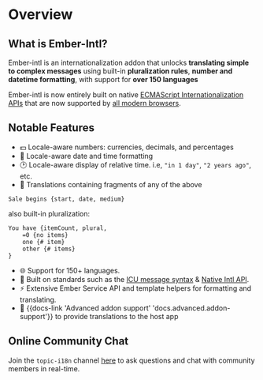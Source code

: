 # Overview

## What is Ember-Intl?

Ember-intl is an internationalization addon that unlocks **translating simple to complex messages** using built-in **pluralization rules**, **number and datetime formatting**, with support for **over 150 languages**

Ember-intl is now entirely built on native [ECMAScript Internationalization APIs](https://developer.mozilla.org/en-US/docs/Web/JavaScript/Reference/Global_Objects/Intl) that are now supported by [all modern browsers](https://caniuse.com/#feat=internationalization).

## Notable Features

* 💵 Locale-aware numbers: currencies, decimals, and percentages
* 📅 Locale-aware date and time formatting
* 🕑 Locale-aware display of relative time. i.e, `"in 1 day"`, `"2 years ago"`, etc.
* 💬 Translations containing fragments of any of the above

```icu
Sale begins {start, date, medium}
```

also built-in pluralization:

```icu
You have {itemCount, plural,
    =0 {no items}
    one {# item}
    other {# items}
}
```

* 🌐 Support for 150+ languages.
* 📜 Built on standards such as the [ICU message syntax](https://formatjs.io/guides/message-syntax/) & [Native Intl API](https://developer.mozilla.org/en-US/docs/Web/JavaScript/Reference/Global_Objects/Intl).
* ⚡ Extensive Ember Service API and template helpers for formatting and translating.
* 🎉 {{docs-link 'Advanced addon support' 'docs.advanced.addon-support'}} to provide translations to the host app

## Online Community Chat
Join the `topic-i18n` channel [here](https://discordapp.com/invite/zT3asNS) to ask questions and chat with community members in real-time.


